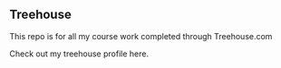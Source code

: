 ## Treehouse

This repo is for all my course work completed through Treehouse.com

Check out my treehouse profile here.